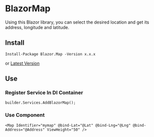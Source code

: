 # BlazorMap

Using this Blazor library, you can select the desired location and get its address, longitude and latitude.
## Install
`
Install-Package Blazor.Map -Version x.x.x
`

or 
[Latest Version](https://www.nuget.org/packages/Blazor.Map/)

## Use
### Register Service In DI Container
```
builder.Services.AddBlazorMap();
```

### Use Component 
```
<Map Identifier="mymap" @bind-Lat="@Lat" @bind-Lng="@Lng" @bind-Address="@Address" ViewHeight="50" />
```
